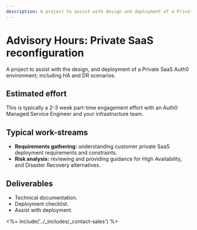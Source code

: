 ```yaml
---
description: A project to assist with design and deployment of a Private SaaS Auth0 environment.
---
```


# Advisory Hours: Private SaaS reconfiguration

A project to assist with the design, and deployment of a Private SaaS Auth0 environment; including HA and DR scenarios.

## Estimated effort

This is typically a 2-3 week part-time engagement effort with an Auth0 Managed Service Engineer and your infrastructure team.

## Typical work-streams

* **Requirements gathering:** understanding customer private SaaS deployment requirements and constraints.
* **Risk analysis:** reviewing and providing guidance for High Availability, and Disaster Recovery alternatives.

## Deliverables

* Technical documentation.
* Deployment checklist.
* Assist with deployment.

<%= include('../_includes/_contact-sales') %>
